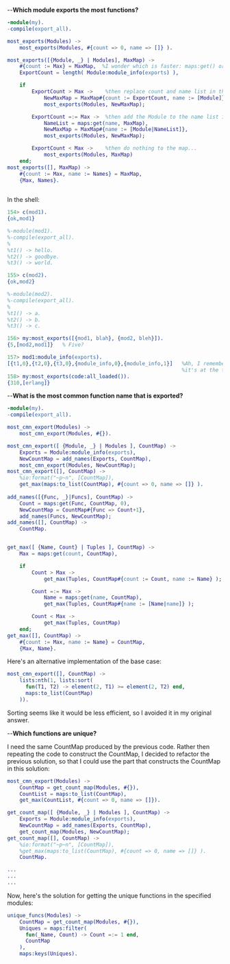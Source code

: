 --**Which module exports the most functions?**
```erlang
-module(my).
-compile(export_all).

most_exports(Modules) ->
    most_exports(Modules, #{count => 0, name => []} ).

most_exports([{Module, _} | Modules], MaxMap) ->
    #{count := Max} = MaxMap,  %I wonder which is faster: maps:get() or pattern matching?  You should be able to write: MaxMap#{count}
    ExportCount = length( Module:module_info(exports) ),

    if 
        ExportCount > Max ->    %then replace count and name list in the map...
            NewMaxMap = MaxMap#{count := ExportCount, name := [Module]},
            most_exports(Modules, NewMaxMap);

        ExportCount =:= Max ->  %then add the Module to the name list in the map...
            NameList = maps:get(name, MaxMap),
            NewMaxMap = MaxMap#{name := [Module|NameList]},
            most_exports(Modules, NewMaxMap);

        ExportCount < Max ->    %then do nothing to the map...
            most_exports(Modules, MaxMap)
    end;
most_exports([], MaxMap) ->
    #{count := Max, name := Names} = MaxMap,
    {Max, Names}.
            

  ```

In the shell:
```erlang
154> c(mod1).
{ok,mod1}

%-module(mod1).
%-compile(export_all).
%
%t1() -> hello.
%t2() -> goodbye.
%t3() -> world.

155> c(mod2).
{ok,mod2}

%-module(mod2).
%-compile(export_all).
%
%t1() -> a.
%t2() -> b.
%t3() -> c.

156> my:most_exports([{mod1, blah}, {mod2, bleh}]).
{5,[mod2,mod1]}   % Five?

157> mod1:module_info(exports).
[{t1,0},{t2,0},{t3,0},{module_info,0},{module_info,1}]   %Ah, I remember the chapter mentioning this-- 
                                                         %it's at the top of p. 120.
158> my:most_exports(code:all_loaded()).
{310,[erlang]}
```

--**What is the most common function name that is exported?**
```erlang
-module(my).
-compile(export_all).

most_cmn_export(Modules) ->
    most_cmn_export(Modules, #{}).

most_cmn_export([ {Module, _} | Modules ], CountMap) ->
    Exports = Module:module_info(exports),
    NewCountMap = add_names(Exports, CountMap),
    most_cmn_export(Modules, NewCountMap);
most_cmn_export([], CountMap) ->
    %io:format("~p~n", [CountMap]),
    get_max(maps:to_list(CountMap), #{count => 0, name => []} ).
    
add_names([{Func, _}|Funcs], CountMap) ->
    Count = maps:get(Func, CountMap, 0),
    NewCountMap = CountMap#{Func => Count+1},
    add_names(Funcs, NewCountMap);
add_names([], CountMap) ->
    CountMap.


get_max([ {Name, Count} | Tuples ], CountMap) ->
    Max = maps:get(count, CountMap),

    if
        Count > Max -> 
            get_max(Tuples, CountMap#{count := Count, name := Name} );

        Count =:= Max ->
            Name = maps:get(name, CountMap),
            get_max(Tuples, CountMap#{name := [Name|name]} );

        Count < Max ->
            get_max(Tuples, CountMap)
    end;
get_max([], CountMap) ->
    #{count := Max, name := Name} = CountMap,
    {Max, Name}.
```

Here's an alternative implementation of the base case:
```erlang
most_cmn_export([], CountMap) ->
    lists:nth(1, lists:sort(
      fun(T1, T2) -> element(2, T1) >= element(2, T2) end,
      maps:to_list(CountMap)
    )).
```
Sorting seems like it would be less efficient, so I avoided it in my original answer.

--**Which functions are unique?**

I need the same CountMap produced by the previous code.  Rather then repeating the code to construct the CountMap, I decided to refactor the previous solution, so that I could use the part that constructs the CountMap in this solution:

```erlang
most_cmn_export(Modules) ->
    CountMap = get_count_map(Modules, #{}),
    CountList = maps:to_list(CountMap),
    get_max(CountList, #{count => 0, name => []}).

get_count_map([ {Module, _} | Modules ], CountMap) ->
    Exports = Module:module_info(exports),
    NewCountMap = add_names(Exports, CountMap),
    get_count_map(Modules, NewCountMap);
get_count_map([], CountMap) ->
    %io:format("~p~n", [CountMap]),
    %get_max(maps:to_list(CountMap), #{count => 0, name => []} ).
    CountMap.

...
...
...
```

Now, here's the solution for getting the unique functions in the specified modules:
```erlang
unique_funcs(Modules) ->
    CountMap = get_count_map(Modules, #{}),
    Uniques = maps:filter(
      fun(_Name, Count) -> Count =:= 1 end,
      CountMap
    ),
    maps:keys(Uniques).

 ```





